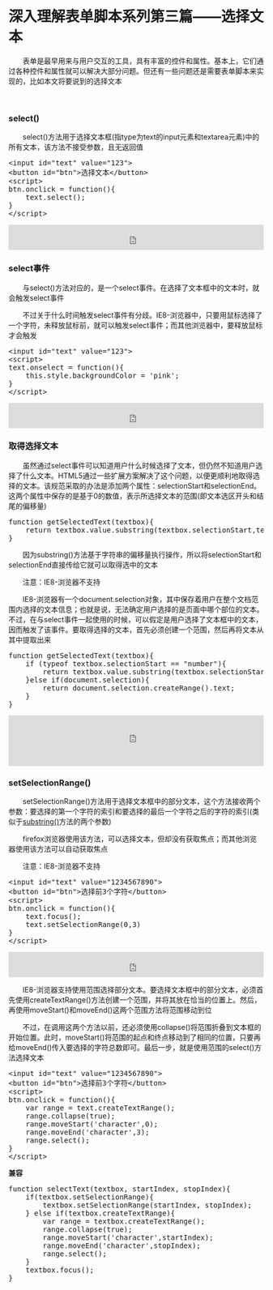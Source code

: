 # 深入理解表单脚本系列第三篇——选择文本

&emsp;&emsp;表单是最早用来与用户交互的工具，具有丰富的控件和属性。基本上，它们通过各种控件和属性就可以解决大部分问题。但还有一些问题还是需要表单脚本来实现的，比如本文将要说到的选择文本

&nbsp;

### select()

&emsp;&emsp;select()方法用于选择文本框(指type为text的input元素和textarea元素)中的所有文本，该方法不接受参数，且无返回值

<div>
<pre>&lt;input id="text" value="123"&gt;
&lt;button id="btn"&gt;选择文本&lt;/button&gt;
&lt;script&gt;
btn.onclick = function(){
    text.select();
}
&lt;/script&gt;</pre>
</div>

<iframe style="width: 100%; height: 50px;" src="https://demo.xiaohuochai.site/html/formobj/f8.html" frameborder="0" width="320" height="240"></iframe>

### select事件

&emsp;&emsp;与select()方法对应的，是一个select事件。在选择了文本框中的文本时，就会触发select事件

&emsp;&emsp;不过关于什么时间触发select事件有分歧。IE8-浏览器中，只要用鼠标选择了一个字符，未释放鼠标前，就可以触发select事件；而其他浏览器中，要释放鼠标才会触发

<div>
<pre>&lt;input id="text" value="123"&gt;
&lt;script&gt;
text.onselect = function(){
    this.style.backgroundColor = 'pink';
}
&lt;/script&gt;</pre>
</div>

<iframe style="width: 100%; height: 50px;" src="https://demo.xiaohuochai.site/html/formobj/f9.html" frameborder="0" width="320" height="240"></iframe>

### 取得选择文本

&emsp;&emsp;虽然通过select事件可以知道用户什么时候选择了文本，但仍然不知道用户选择了什么文本。HTML5通过一些扩展方案解决了这个问题，以便更顺利地取得选择的文本。该规范采取的办法是添加两个属性：selectionStart和selectionEnd。这两个属性中保存的是基于0的数值，表示所选择文本的范围(即文本选区开头和结尾的偏移量)

<div>
<pre>function getSelectedText(textbox){
    return textbox.value.substring(textbox.selectionStart,textbox.selectionEnd);
}</pre>
</div>

&emsp;&emsp;因为substring()方法基于字符串的偏移量执行操作，所以将selectionStart和selectionEnd直接传给它就可以取得选中的文本

&emsp;&emsp;注意：IE8-浏览器不支持

&emsp;&emsp;IE8-浏览器有一个document.selection对象，其中保存着用户在整个文档范围内选择的文本信息；也就是说，无法确定用户选择的是页面中哪个部位的文本。不过，在与select事件一起使用的时候，可以假定是用户选择了文本框中的文本，因而触发了该事件。要取得选择的文本，首先必须创建一个范围，然后再将文本从其中提取出来

<div>
<pre>function getSelectedText(textbox){
    if (typeof textbox.selectionStart == "number"){
        return textbox.value.substring(textbox.selectionStart,textbox.selectionEnd);
    }else if(document.selection){
        return document.selection.createRange().text;
    }
}</pre>
</div>

<iframe style="width: 100%; height: 100px;" src="https://demo.xiaohuochai.site/html/formobj/f10.html" frameborder="0" width="320" height="240"></iframe>

### setSelectionRange()

&emsp;&emsp;setSelectionRange()方法用于选择文本框中的部分文本，这个方法接收两个参数：要选择的第一个字符的索引和要选择的最后一个字符之后的字符的索引(类似于[substring()](http://www.cnblogs.com/xiaohuochai/p/5612962.html#anchor5)方法的两个参数)

&emsp;&emsp;firefox浏览器使用该方法，可以选择文本，但却没有获取焦点；而其他浏览器使用该方法可以自动获取焦点

&emsp;&emsp;注意：IE8-浏览器不支持

<div>
<pre>&lt;input id="text" value="1234567890"&gt;
&lt;button id="btn"&gt;选择前3个字符&lt;/button&gt;
&lt;script&gt;
btn.onclick = function(){
    text.focus();
    text.setSelectionRange(0,3)    
}
&lt;/script&gt;</pre>
</div>

<iframe style="width: 100%; height: 50px;" src="https://demo.xiaohuochai.site/html/formobj/f11.html" frameborder="0" width="320" height="240"></iframe>

&emsp;&emsp;IE8-浏览器支持使用范围选择部分文本。要选择文本框中的部分文本，必须首先使用createTextRange()方法创建一个范围，并将其放在恰当的位置上。然后，再使用moveStart()和moveEnd()这两个范围方法将范围移动到位

&emsp;&emsp;不过，在调用这两个方法以前，还必须使用collapse()将范围折叠到文本框的开始位置。此时，moveStart()将范围的起点和终点移动到了相同的位置，只要再给moveEnd()传入要选择的字符总数即可。最后一步，就是使用范围的select()方法选择文本

<div>
<pre>&lt;input id="text" value="1234567890"&gt;
&lt;button id="btn"&gt;选择前3个字符&lt;/button&gt;
&lt;script&gt;
btn.onclick = function(){
    var range = text.createTextRange();
    range.collapse(true);
    range.moveStart('character',0);
    range.moveEnd('character',3);
    range.select();
}
&lt;/script&gt;</pre>
</div>

**兼容**　

<div>
<pre>function selectText(textbox, startIndex, stopIndex){
    if(textbox.setSelectionRange){
        textbox.setSelectionRange(startIndex, stopIndex);
    } else if(textbox.createTextRange){
        var range = textbox.createTextRange();
        range.collapse(true);
        range.moveStart('character',startIndex);
        range.moveEnd('character',stopIndex);
        range.select();
    }
    textbox.focus();
}</pre>
</div>
